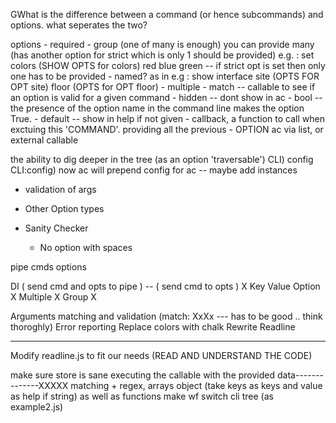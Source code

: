 GWhat is the difference between a command (or hence subcommands) and options.
what seperates the two?

options
    - required
    - group (one of many is enough) you can provide many (has another option for strict which is only 1 should be provided)
        e.g. : set colors (SHOW OPTS for colors) red blue green
                -- if strict opt is set then only one has to be provided
    - named? as in
        e.g : show interface site (OPTS FOR OPT site) floor (OPTS for OPT floor)
    - multiple
    - match -- callable to see if an option is valid for a given command
    - hidden -- dont show in ac
    - bool -- the presence of the option name in the command line makes the option True.
    - default -- show in help if not given
    - callback, a function to call when exctuing this 'COMMAND'. providing all the previous
    - OPTION ac via list, or external callable


the ability to dig deeper in the tree (as an option 'traversable')
    CLI) config
    CLI:config) now ac will prepend config for ac
    -- maybe add instances


- validation of args


- Other Option types
- Sanity Checker
    * No option with spaces


pipe cmds options


DI ( send cmd and opts to pipe ) -- ( send cmd to opts ) X
Key Value Option X
Multiple X
Group X



Arguments matching and validation (match: XxXx --- has to be good .. think thoroghly)
Error reporting
Replace colors with chalk
Rewrite Readline


--------------


Modify readline.js to fit our needs (READ AND UNDERSTAND THE CODE)



make sure store is sane
executing the callable with the provided data--------------XXXXX
matching + regex, arrays object (take keys as keys and value as help if string) as well as functions 
make wf switch cli tree (as example2.js)
